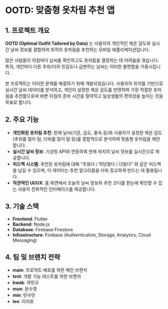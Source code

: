# OOTD: 맞춤형 옷차림 추천 앱

## 1. 프로젝트 개요

**OOTD (Optimal Outfit Tailored by Data)** 는 사용자의 개인적인 체온 감도와 실시간 날씨 정보를 결합하여 최적의 옷차림을 추천하는 모바일 애플리케이션입니다.

많은 사람들이 아침마다 날씨를 확인하고도 옷차림을 결정하는 데 어려움을 겪습니다. 특히, 개인마다 다른 추위/더위 민감도나 급변하는 날씨는 이러한 불편함을 가중시킵니다.

본 프로젝트는 이러한 문제를 해결하기 위해 개발되었습니다. 사용자의 위치를 기반으로 실시간 날씨 데이터를 분석하고, 개인이 설정한 체온 감도를 반영하여 가장 적절한 옷차림을 추천함으로써 바쁜 아침의 준비 시간을 절약하고 일상생활의 편의성을 높이는 것을 목표로 합니다.

## 2. 주요 기능

- **개인화된 옷차림 추천**: 현재 날씨(기온, 습도, 풍속 등)와 사용자가 설정한 체온 감도(추위를 많이 탐, 더위를 많이 탐 등)를 종합적으로 분석하여 맞춤형 옷차림을 제안합니다.
- **실시간 날씨 정보**: 기상청 API와 연동하여 현재 위치의 날씨 정보를 실시간으로 제공합니다.
- **피드백 시스템**: 추천된 옷차림에 대해 "추웠다 / 적당했다 / 더웠다" 와 같은 피드백을 남길 수 있으며, 이 데이터는 추천 알고리즘을 더욱 정교하게 만드는 데 활용됩니다.
- **직관적인 UI/UX**: 홈 화면에서 오늘의 날씨 정보와 추천 코디를 한눈에 확인할 수 있는 사용자 친화적인 인터페이스를 제공합니다.

## 3. 기술 스택

- **Frontend**: Flutter
- **Backend**: Node.js
- **Database**: Firebase Firestore
- **Infrastructure**: Firebase (Authentication, Storage, Analytics, Cloud Messaging)

## 4. 팀 및 브랜치 전략

- **main**: 프로덕트 배포를 위한 메인 브랜치
- **test**: 개발 기능 테스트를 위한 브랜치
- **kwak**: 곽민규
- **mun**: 문수영
- **min**: 민수민
- **lee**: 이지호
